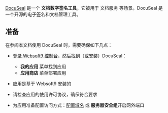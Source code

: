[DocuSeal](https://www.docuseal.co/) 是一个 **文档数字签名工具**，它被用于 文档服务  等场景。DocuSeal 是一个开源的电子签名和文档管理工具。



## 准备

在参阅本文档使用 DocuSeal 时，需要确保如下几点：

- [登录 Websoft9 控制台](./login-console)，然后找到（或安装）DocuSeal：
  - **我的应用** 菜单找到应用 
  - **应用商店** 菜单部署应用

- 应用是基于 Websoft9 安装的

- 请检查应用的使用许可协议，确保符合要求


- 为应用准备配置访问方式：[配置域名](./domain-set) 或 **服务器安全组**开启网外端口